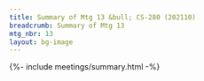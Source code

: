 ```yaml
---
title: Summary of Mtg 13 &bull; CS-280 (202110)
breadcrumb: Summary of Mtg 13
mtg_nbr: 13
layout: bg-image
---
```


{%- include meetings/summary.html -%}
